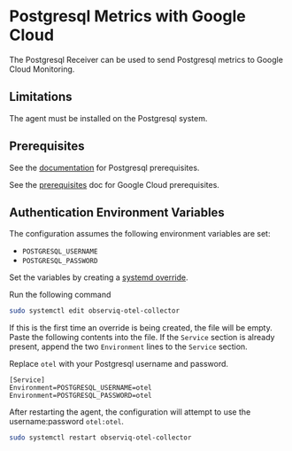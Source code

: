 # Postgresql Metrics with Google Cloud

The Postgresql Receiver can be used to send Postgresql metrics to Google Cloud Monitoring.

## Limitations

The agent must be installed on the Postgresql system.

## Prerequisites

See the [documentation](https://github.com/observIQ/bindplane-otel-collector/blob/main/docs/receivers.md) for Postgresql prerequisites.

See the [prerequisites](../README.md) doc for Google Cloud prerequisites.

## Authentication Environment Variables

The configuration assumes the following environment variables are set:
- `POSTGRESQL_USERNAME`
- `POSTGRESQL_PASSWORD`

Set the variables by creating a [systemd override](https://wiki.archlinux.org/title/systemd#Replacement_unit_files).

Run the following command
```bash
sudo systemctl edit observiq-otel-collector
```

If this is the first time an override is being created, the file will be empty. Paste the following contents into the file. If the `Service` section is already present, append the two `Environment` lines to the `Service` section.

Replace `otel` with your Postgresql username and password.
```
[Service]
Environment=POSTGRESQL_USERNAME=otel
Environment=POSTGRESQL_PASSWORD=otel
```

After restarting the agent, the configuration will attempt to use the username:password `otel:otel`.

```bash
sudo systemctl restart observiq-otel-collector
```
